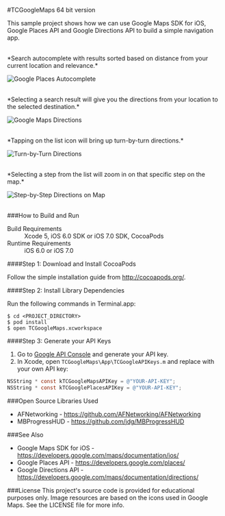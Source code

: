 #TCGoogleMaps 64 bit version

This sample project shows how we can use Google Maps SDK for iOS, Google Places API  and Google Directions API to build a simple navigation app.

<br>
*Search autocomplete with results sorted based on distance from your current location and relevance.*

![Google Places Autocomplete](http://tclee.github.io/TCGoogleMaps/images/screenshot-1.png "Google Places Autocomplete")

<br>
*Selecting a search result will give you the directions from your location to the selected destination.*  

![Google Maps Directions](http://tclee.github.io/TCGoogleMaps/images/screenshot-2.png "Google Maps Directions")

<br>
*Tapping on the list icon will bring up turn-by-turn directions.*

![Turn-by-Turn Directions](http://tclee.github.io/TCGoogleMaps/images/screenshot-3.png "Turn-by-Turn Directions")

<br>
*Selecting a step from the list will zoom in on that specific step on the map.*

![Step-by-Step Directions on Map](http://tclee.github.io/TCGoogleMaps/images/screenshot-4.png "Step-by-Step Directions on Map")

<br>
###How to Build and Run
<dl>
  <dt>Build Requirements</dt>
  <dd>Xcode 5, iOS 6.0 SDK or iOS 7.0 SDK, CocoaPods</dd>
  <dt>Runtime Requirements</dt>
  <dd>iOS 6.0 or iOS 7.0</dd>
</dl>

####Step 1: Download and Install CocoaPods

Follow the simple installation guide from <http://cocoapods.org/>.

####Step 2: Install Library Dependencies

Run the following commands in Terminal.app:  
```
$ cd <PROJECT_DIRECTORY>
$ pod install  
$ open TCGoogleMaps.xcworkspace
```

####Step 3: Generate your API Keys

1. Go to [Google API Console](https://code.google.com/apis/console/) and generate your API key.
2. In Xcode, open `TCGoogleMaps\App\TCGoogleAPIKeys.m` and replace with your own API key:
  
  ```Objective-C
  NSString * const kTCGoogleMapsAPIKey = @"YOUR-API-KEY";
  NSString * const kTCGooglePlacesAPIKey = @"YOUR-API-KEY";
  ```

###Open Source Libraries Used
* AFNetworking - <https://github.com/AFNetworking/AFNetworking>
* MBProgressHUD - <https://github.com/jdg/MBProgressHUD>

###See Also
* Google Maps SDK for iOS - <https://developers.google.com/maps/documentation/ios/>
* Google Places API - <https://developers.google.com/places/>
* Google Directions API - <https://developers.google.com/maps/documentation/directions/>

###License
This project's source code is provided for educational purposes only. Image resources are based on the icons used in Google Maps. See the LICENSE file for more info.
